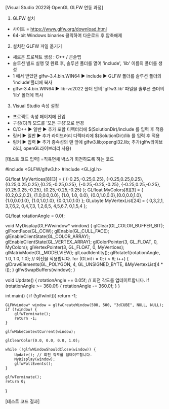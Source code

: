 [Visual Studio 2022와 OpenGL GLFW 연동 과정]

1. GLFW 설치
- 사이트 = https://www.glfw.org/download.html
- 64-bit Windows binaries 클릭하여 다운로드 후 압축해제

2. 설치한 GLFW 파일 옮기기
- 새로운 프로젝트 생성 : C++ / 콘솔앱
- 솔루션 빌드 실행 및 완료 후, 솔루션 폴더를 열어 'include', 'lib' 이름의 폴더를 생성
- 1 에서 받았던 glfw-3.4.bin.WIN64 ▶ include ▶ GLFW 폴더를 솔루션 폴더의 'include'폴더에 복사
- glfw-3.4.bin.WIN64 ▶ lib-vc2022 폴더 안의 'glfw3.lib' 파일을 솔루션 폴더의 'lib' 폴더에 복사

3. Visual Studio 속성 설정
- 프로젝트 속성 페이지에 진입
- 구성(C)의 모드를 '모든 구성'으로 변경
- C/C++ ▶ 일반 ▶ 추가 포함 디렉터리에 $(SolutionDir)/include 를 입력 후 적용
- 링커 ▶ 일반 ▶ 추가 라이브러리 디렉터리에 $(SolutionDir)/lib 를 입력 후 적용
- 링커 ▶ 입력 ▶ 추가 종속성의 맨 앞에 glfw3.lib;opengl32.lib; 추가(glfw라이브러리, openGL라이브러리 사용)

[테스트 코드 입력]
=직육면체 박스가 회전하도록 하는 코드

#include <GLFW/glfw3.h>
#include <GL/gl.h>

GLfloat MyVertices[8][3] = { {-0.25,-0.25,0.25}, {-0.25,0.25,0.25}, {0.25,0.25,0.25},{0.25,-0.25,0.25}, {-0.25,-0.25,-0.25}, {-0.25,0.25,-0.25},{0.25,0.25,-0.25}, {0.25,-0.25,-0.25} };
GLfloat MyColors[8][3] = { {0.2,0.2,0.2}, {1.0,0.0,0.0}, {1.0, 1.0, 0.0}, {0.0,1.0,0.0},{0.0,0.0,1.0}, {1.0,0.0,1.0}, {1.0,1.0,1.0}, {0.0,1.0,1.0} };
GLubyte MyVertexList[24] = { 0,3,2,1, 3,7,6,2, 0,4,7,3, 1,2,6,5, 4,5,6,7, 0,1,5,4 };

GLfloat rotationAngle = 0.0f;

void MyDisplay(GLFWwindow* window) {
    glClear(GL_COLOR_BUFFER_BIT);
    glFrontFace(GL_CCW);
    glEnable(GL_CULL_FACE);
    glEnableClientState(GL_COLOR_ARRAY);
    glEnableClientState(GL_VERTEX_ARRAY);
    glColorPointer(3, GL_FLOAT, 0, MyColors);
    glVertexPointer(3, GL_FLOAT, 0, MyVertices);
    glMatrixMode(GL_MODELVIEW);
    glLoadIdentity();
    glRotatef(rotationAngle, 1.0, 1.0, 1.0); // 회전을 적용합니다.
    for (GLint i = 0; i < 6; i++) {
        glDrawElements(GL_POLYGON, 4, GL_UNSIGNED_BYTE, &MyVertexList[4 * i]);
    }
    glfwSwapBuffers(window);
}

void Update() {
    rotationAngle += 0.05f; // 회전 각도를 업데이트합니다.
    if (rotationAngle >= 360.0f) {
        rotationAngle -= 360.0f;
    }
}

int main() {
    if (!glfwInit()) return -1;

    GLFWwindow* window = glfwCreateWindow(500, 500, "3dCUBE", NULL, NULL);
    if (!window) {
        glfwTerminate();
        return -1;
    }

    glfwMakeContextCurrent(window);

    glClearColor(0.0, 0.0, 0.0, 1.0);

    while (!glfwWindowShouldClose(window)) {
        Update(); // 회전 각도를 업데이트합니다.
        MyDisplay(window);
        glfwPollEvents();
    }

    glfwTerminate();
    return 0;
}

[테스트 코드 결과]
